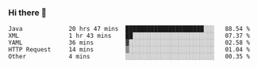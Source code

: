 ### Hi there 👋

<!--
**urzz/urzz** is a ✨ _special_ ✨ repository because its `README.md` (this file) appears on your GitHub profile.

Here are some ideas to get you started:

- 🔭 I’m currently working on ...
- 🌱 I’m currently learning ...
- 👯 I’m looking to collaborate on ...
- 🤔 I’m looking for help with ...
- 💬 Ask me about ...
- 📫 How to reach me: ...
- 😄 Pronouns: ...
- ⚡ Fun fact: ...
-->

<!--START_SECTION:waka-->

```text
Java             20 hrs 47 mins  ██████████████████████░░░   88.54 %
XML              1 hr 43 mins    ██░░░░░░░░░░░░░░░░░░░░░░░   07.37 %
YAML             36 mins         ▓░░░░░░░░░░░░░░░░░░░░░░░░   02.58 %
HTTP Request     14 mins         ▒░░░░░░░░░░░░░░░░░░░░░░░░   01.04 %
Other            4 mins          ░░░░░░░░░░░░░░░░░░░░░░░░░   00.35 %
```

<!--END_SECTION:waka-->
